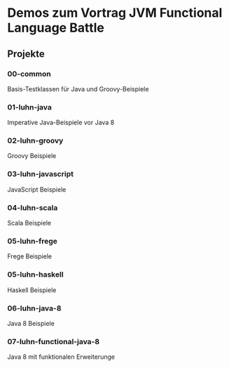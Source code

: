 # Demos zum Vortrag JVM Functional Language Battle

## Projekte

### 00-common
Basis-Testklassen für Java und Groovy-Beispiele

### 01-luhn-java
Imperative Java-Beispiele vor Java 8

### 02-luhn-groovy
Groovy Beispiele

### 03-luhn-javascript
JavaScript Beispiele

### 04-luhn-scala
Scala Beispiele

### 05-luhn-frege
Frege Beispiele

### 05-luhn-haskell
Haskell Beispiele

### 06-luhn-java-8
Java 8 Beispiele

### 07-luhn-functional-java-8
Java 8 mit funktionalen Erweiterunge

